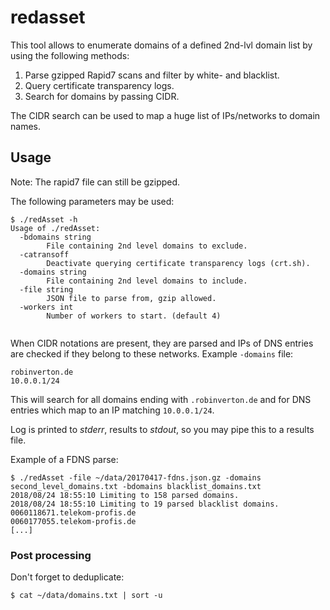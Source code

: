 # redasset

This tool allows to enumerate domains of a defined 2nd-lvl domain list by using the following methods:

1. Parse gzipped Rapid7 scans and filter by white- and blacklist.
2. Query certificate transparency logs.
3. Search for domains by passing CIDR.

The CIDR search can be used to map a huge list of IPs/networks to domain names.

## Usage

Note: The rapid7 file can still be gzipped.

The following parameters may be used:

```
$ ./redAsset -h
Usage of ./redAsset:
  -bdomains string
    	File containing 2nd level domains to exclude.
  -catransoff
    	Deactivate querying certificate transparency logs (crt.sh).
  -domains string
    	File containing 2nd level domains to include.
  -file string
    	JSON file to parse from, gzip allowed.
  -workers int
    	Number of workers to start. (default 4)


```

When CIDR notations are present, they are parsed and IPs of DNS entries are checked if they belong to these networks. Example `-domains` file:

    robinverton.de
    10.0.0.1/24

This will search for all domains ending with `.robinverton.de` and for DNS entries which map to an IP matching `10.0.0.1/24`.

Log is printed to *stderr*, results to *stdout*, so you may pipe this to a results file.

Example of a FDNS parse:

    $ ./redAsset -file ~/data/20170417-fdns.json.gz -domains second_level_domains.txt -bdomains blacklist_domains.txt
    2018/08/24 18:55:10 Limiting to 158 parsed domains.
    2018/08/24 18:55:10 Limiting to 19 parsed blacklist domains.
    0060118671.telekom-profis.de
    0060177055.telekom-profis.de
    [...]

### Post processing

Don't forget to deduplicate:

    $ cat ~/data/domains.txt | sort -u

